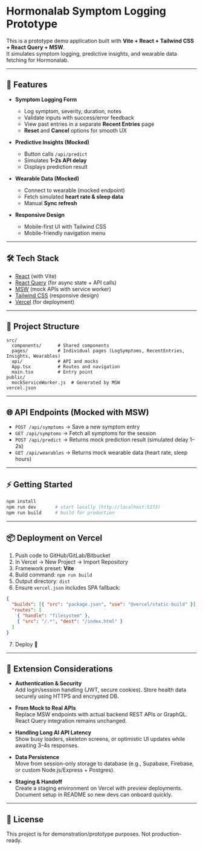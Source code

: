 # Hormonalab Symptom Logging Prototype

This is a prototype demo application built with **Vite + React + Tailwind CSS + React Query + MSW**.  
It simulates symptom logging, predictive insights, and wearable data fetching for Hormonalab.

---

## 🚀 Features

- **Symptom Logging Form**
  - Log symptom, severity, duration, notes  
  - Validate inputs with success/error feedback  
  - View past entries in a separate **Recent Entries** page  
  - **Reset** and **Cancel** options for smooth UX  

- **Predictive Insights (Mocked)**
  - Button calls `/api/predict`  
  - Simulates **1–2s API delay**  
  - Displays prediction result  

- **Wearable Data (Mocked)**
  - Connect to wearable (mocked endpoint)  
  - Fetch simulated **heart rate & sleep data**  
  - Manual **Sync refresh**  

- **Responsive Design**
  - Mobile-first UI with Tailwind CSS  
  - Mobile-friendly navigation menu  

---

## 🛠️ Tech Stack

- [React](https://react.dev/) (with Vite)  
- [React Query](https://tanstack.com/query/latest) (for async state + API calls)  
- [MSW](https://mswjs.io/) (mock APIs with service worker)  
- [Tailwind CSS](https://tailwindcss.com/) (responsive design)  
- [Vercel](https://vercel.com/) (for deployment)  

---

## 📂 Project Structure

```
src/
  components/      # Shared components
  pages/           # Individual pages (LogSymptoms, RecentEntries, Insights, Wearables)
  api/             # API and mocks
  App.tsx          # Routes and navigation
  main.tsx         # Entry point
public/
  mockServiceWorker.js  # Generated by MSW
vercel.json
```

---

## 🌐 API Endpoints (Mocked with MSW)

- `POST /api/symptoms` → Save a new symptom entry  
- `GET /api/symptoms` → Fetch all symptoms for the session  
- `POST /api/predict` → Returns mock prediction result (simulated delay 1–2s)  
- `GET /api/wearables` → Returns mock wearable data (heart rate, sleep hours)  

---

## ⚡ Getting Started

```bash
npm install
npm run dev       # start locally (http://localhost:5173)
npm run build     # build for production
```

---

## 📦 Deployment on Vercel

1. Push code to GitHub/GitLab/Bitbucket  
2. In Vercel → New Project → Import Repository  
3. Framework preset: **Vite**  
4. Build command: `npm run build`  
5. Output directory: `dist`  
6. Ensure `vercel.json` includes SPA fallback:  

```json
{
  "builds": [{ "src": "package.json", "use": "@vercel/static-build" }],
  "routes": [
    { "handle": "filesystem" },
    { "src": "/.*", "dest": "/index.html" }
  ]
}
```

7. Deploy 🚀  

---

## 🔮 Extension Considerations

- **Authentication & Security**  
  Add login/session handling (JWT, secure cookies). Store health data securely using HTTPS and encrypted DB.

- **From Mock to Real APIs**  
  Replace MSW endpoints with actual backend REST APIs or GraphQL. React Query integration remains unchanged.

- **Handling Long AI API Latency**  
  Show busy loaders, skeleton screens, or optimistic UI updates while awaiting 3–4s responses.

- **Data Persistence**  
  Move from session-only storage to database (e.g., Supabase, Firebase, or custom Node.js/Express + Postgres).

- **Staging & Handoff**  
  Create a staging environment on Vercel with preview deployments. Document setup in README so new devs can onboard quickly.

---

## 📄 License
This project is for demonstration/prototype purposes. Not production-ready.
